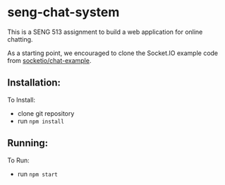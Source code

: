 # seng-chat-system

This is a SENG 513 assignment to build a web application for online chatting.

As a starting point, we encouraged to clone the Socket.IO example code from
[socketio/chat-example](https://github.com/socketio/chat-example.git).

Installation:
-------------

To Install:
* clone git repository
* run `npm install`


Running:
--------

To Run:
* run `npm start`
